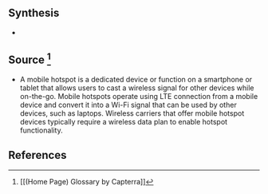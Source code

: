 ## Synthesis
- 
## Source [^1]
- A mobile hotspot is a dedicated device or function on a smartphone or tablet that allows users to cast a wireless signal for other devices while on-the-go. Mobile hotspots operate using LTE connection from a mobile device and convert it into a Wi-Fi signal that can be used by other devices, such as laptops. Wireless carriers that offer mobile hotspot devices typically require a wireless data plan to enable hotspot functionality.
## References

[^1]: [[(Home Page) Glossary by Capterra]]
